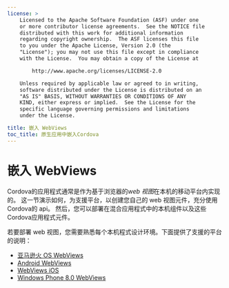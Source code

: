 ```yaml
---
license: >
    Licensed to the Apache Software Foundation (ASF) under one
    or more contributor license agreements.  See the NOTICE file
    distributed with this work for additional information
    regarding copyright ownership.  The ASF licenses this file
    to you under the Apache License, Version 2.0 (the
    "License"); you may not use this file except in compliance
    with the License.  You may obtain a copy of the License at

        http://www.apache.org/licenses/LICENSE-2.0

    Unless required by applicable law or agreed to in writing,
    software distributed under the License is distributed on an
    "AS IS" BASIS, WITHOUT WARRANTIES OR CONDITIONS OF ANY
    KIND, either express or implied.  See the License for the
    specific language governing permissions and limitations
    under the License.

title: 嵌入 WebViews
toc_title: 原生应用中嵌入Cordova
---
```


# 嵌入 WebViews

Cordova的应用程式通常是作为基于浏览器的*web 视图*在本机的移动平台内实现的。 这一节演示如何，为支援平台，以创建您自己的 web 视图元件，充分使用Cordova的 api。 然后，您可以部署在混合应用程式中的本机组件以及这些Cordova应用程式元件。

若要部署 web 视图，您需要熟悉每个本机程式设计环境。下面提供了支援的平台的说明：

*   [亚马逊火 OS WebViews](../../platforms/amazonfireos/webview.html)
*   [Android WebViews](../../platforms/android/webview.html)
*   [WebViews iOS](../../platforms/ios/webview.html)
*   [Windows Phone 8.0 WebViews](../../platforms/wp8/webview.html)